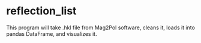 # reflection_list
This program will take .hkl file from Mag2Pol software, cleans it, loads it into pandas DataFrame, and visualizes it. 
